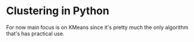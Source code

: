 # Clustering in Python

For now main focus is on KMeans since it's pretty much the only algorithm that's has  practical use.
